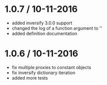 
1.0.7 / 10-11-2016
===================

* added inversify 3.0.0 support
* changed the log of a function argument to '<Function>'
* added definition documentation

1.0.6 / 10-11-2016
===================

* fix multiple proxies to constant objects
* fix inversify dictionary iteration
* added more tests